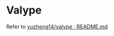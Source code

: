 # Valype

Refer to [yuzheng14/valype · README.md](https://github.com/yuzheng14/valype/blob/main/README.md)
